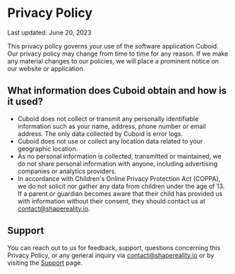 # Privacy Policy
Last updated: June 20, 2023

This privacy policy governs your use of the software application Cuboid. Our privacy policy may change from time to time for any reason. If we make any material changes to our policies, we will place a prominent notice on our website or application. 

## What information does Cuboid obtain and how is it used?
- Cuboid does not collect or transmit any personally identifiable information such as your name, address, phone number or email address. The only data collected by Cuboid is error logs. 
- Cuboid does not use or collect any location data related to your geographic location.
- As no personal information is collected, transmitted or maintained, we do not share personal information with anyone, including advertising companies or analytics providers. 
- In accordance with Children's Online Privacy Protection Act (COPPA), we do not solicit nor gather any data from children under the age of 13. If a parent or guardian becomes aware that their child has provided us with information without their consent, they should contact us at [contact@shapereality.io](mailto:contact@shapereality.io). 



## Support
You can reach out to us for feedback, support, questions concerning this Privacy Policy, or any general inquiry via [contact@shapereality.io](mailto:contact@shapereality.io) or by visiting the [Support](support.md) page. 
